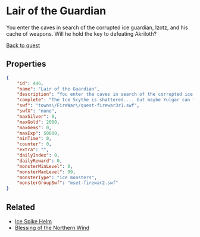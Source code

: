 # Lair of the Guardian

You enter the caves in search of the corrupted ice guardian, Izotz, and his cache of weapons. Will he hold the key to defeating Akriloth?

[Back to quest](../quests.md)

## Properties

```json
{
    "id": 446,
    "name": "Lair of the Guardian",
    "description": "You enter the caves in search of the corrupted ice guardian, Izotz, and his cache of weapons. Will he hold the key to defeating Akriloth?",
    "complete": "The Ice Scythe is shattered.... but maybe Yulgar can forge something from the pieces.",
    "swf": "towns\/FireWar\/quest-firewar3r1.swf",
    "swfX": "none",
    "maxSilver": 0,
    "maxGold": 2000,
    "maxGems": 0,
    "maxExp": 50000,
    "minTime": 0,
    "counter": 0,
    "extra": "",
    "dailyIndex": 0,
    "dailyReward": 0,
    "monsterMinLevel": 0,
    "monsterMaxLevel": 99,
    "monsterType": "ice monsters",
    "monsterGroupSwf": "mset-firewar2.swf"
}
```

## Related

- [Ice Spike Helm](../items/2535-ice-spike-helm.md)
- [Blessing of the Northern Wind](../items/2536-blessing-of-the-northern-wind.md)


